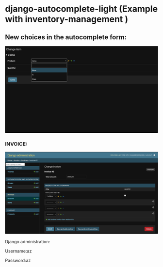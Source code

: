   # django-autocomplete-light (Example with inventory-management )
 
  
  
  
  ## New choices in the autocomplete form:
![Example Image](Capture%20d’écran%202023-06-02%20à%2017.53.56.png)

 ### INVOICE:

![Example Image](Capture%20d’écran%202023-06-02%20à%2017.54.07.png)


Django administration:

Username:az

Password:az
